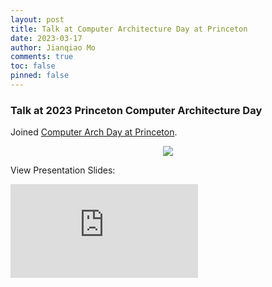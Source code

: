 ```yaml
---
layout: post
title: Talk at Computer Architecture Day at Princeton
date: 2023-03-17
author: Jianqiao Mo
comments: true
toc: false
pinned: false
---
```

### Talk at 2023 Princeton Computer Architecture Day

Joined [Computer Arch Day at Princeton](http://parallel.princeton.edu/news.html#:~:text=Computer%20Architecture%20Day). 

<div align="center">
<img src="https://dsm01pap009files.storage.live.com/y4mZY7QvGBpg2U4vjcE1HLqNOuRxX4qCwtzwI9r7brYM_iAbNnTYwDn-I4HgYH0rzaCZVqpLSfo-t3TCxYhGMJ_St8s4qJFgMx0uA_Pi-FPSYgk_roAwI4AMNV5Sr-x4LM3U7RVt5XEzNJlj2hPFGUE0Kq06tzlVmqwwrISv7sC1HfGvBk5eSazVXq2A_V2UMRu?width=4032&height=3024&cropmode=none"/>
</div>

View Presentation Slides:
<iframe src="https://onedrive.live.com/embed?cid=8795EDCABD3FFEB3&resid=8795EDCABD3FFEB3%21142&authkey=AO_yeIY5lHximXY&em=2" frameborder="0" scrolling="no"></iframe>

